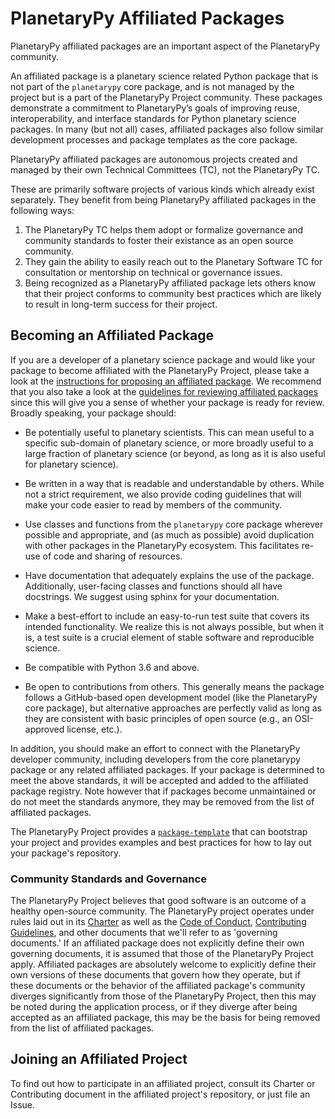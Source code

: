 # PlanetaryPy Affiliated Packages

PlanetaryPy affiliated packages are an important aspect of the 
PlanetaryPy community.

An affiliated package is a planetary science related Python package that
is not part of the `planetarypy` core package, and is not managed by the
project but is a part of the PlanetaryPy Project community. These
packages demonstrate a commitment to PlanetaryPy’s goals of improving
reuse, interoperability, and interface standards for Python planetary
science packages. In many (but not all) cases, affiliated
packages also follow similar development processes and package
templates as the core package.

PlanetaryPy affiliated packages are autonomous projects created and 
managed by their own Technical Committees (TC), not the PlanetaryPy TC.

These are primarily software projects of various kinds which already
exist separately.  They benefit from being PlanetaryPy affiliated packages
in the following ways: 

1. The PlanetaryPy TC helps them adopt or formalize governance and
	community standards to foster their existance as an open
	source community.
2. They gain the ability to easily reach out to the Planetary
	Software TC for consultation or mentorship on technical
	or governance issues.
3. Being recognized as a PlanetaryPy affiliated package lets others
	know that their project conforms to community best practices
	which are likely to result in long-term success for their
	project.

## Becoming an Affiliated Package

If you are a developer of a planetary science package and would like your
package to become affiliated with the PlanetaryPy Project, please take
a look at the [instructions for proposing an affiliated package][review-process]. We
recommend that you also take a look at the [guidelines for reviewing
affiliated packages][guidelines] since this will give you a sense of whether
your package is ready for review. Broadly speaking, your package
should:

* Be potentially useful to planetary scientists. This can mean
  useful to a specific sub-domain of planetary science, or more broadly useful
  to a large fraction of planetary science (or beyond, as long as it is also
  useful for planetary science).

* Be written in a way that is readable and understandable by others. While 
  not a strict requirement, we also provide coding guidelines that will make 
  your code easier to read by members of the community.

* Use classes and functions from the `planetarypy` core package wherever possible
  and appropriate, and (as much as possible) avoid duplication with other packages
  in the PlanetaryPy ecosystem. This facilitates re-use of code and sharing of resources.

* Have documentation that adequately explains the use of the package. Additionally,
  user-facing classes and functions should all have docstrings. We suggest using 
  sphinx for your documentation.

* Make a best-effort to include an easy-to-run test suite that covers its intended
  functionality. We realize this is not always possible, but when it is, a test 
  suite is a crucial element of stable software and reproducible science.

* Be compatible with Python 3.6 and above.

* Be open to contributions from others. This generally means the package
  follows a GitHub-based open development model (like the PlanetaryPy core package),
  but alternative approaches are perfectly valid as long as they are consistent with
  basic principles of open source (e.g., an OSI-approved license, etc.).

In addition, you should make an effort to connect with the PlanetaryPy
developer community, including developers from the core planetarypy
package or any related affiliated packages. If your package is
determined to meet the above standards, it will be accepted and
added to the affiliated package registry. Note however that if
packages become unmaintained or do not meet the standards anymore,
they may be removed from the list of affiliated packages.

The PlanetaryPy Project provides a
[`package-template`](http://github.com/planetarypy/pacakge-template) that
can bootstrap your project and provides examples and best practices
for how to lay out your package's repository.

### Community Standards and Governance

The PlanetaryPy Project believes that good software is an outcome
of a healthy open-source community.  The PlanetaryPy project operates
under rules laid out in its [Charter](Charter.md) as well as the
[Code of Conduct](Code-Of-Conduct.md), [Contributing
Guidelines](Contributing.md), and other documents that we'll refer
to as 'governing documents.'  If an affiliated package does not
explicitly define their own governing documents, it is assumed that
those of the PlanetaryPy Project apply.  Affiliated packages are
absolutely welcome to explicitly define their own versions of these
documents that govern how they operate, but if these documents or
the behavior of the affiliated package's community diverges
significantly from those of the PlanetaryPy Project, then this may
be noted during the application process, or if they diverge after
being accepted as an affiliated package, this may be the basis for
being removed from the list of affiliated packages.


## Joining an Affiliated Project

To find out how to participate in an affiliated project, consult its Charter or
Contributing document in the affiliated project's repository, or just file an
Issue.


[review-process]: Procedures/Affiliated-Package-Review-Process.md
[guidelines]: Procedures/Affiliated-Package-Review-Guidelines.md
